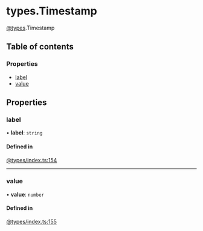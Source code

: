 # types.Timestamp

[@types](../types.md).Timestamp

## Table of contents

### Properties

- [label](types.Timestamp.md#label)
- [value](types.Timestamp.md#value)

## Properties

### label

• **label**: `string`

#### Defined in

[@types/index.ts:154](https://github.com/hmes98318/LavaShark/blob/ff4f702/src/@types/index.ts#L154)

___

### value

• **value**: `number`

#### Defined in

[@types/index.ts:155](https://github.com/hmes98318/LavaShark/blob/ff4f702/src/@types/index.ts#L155)

